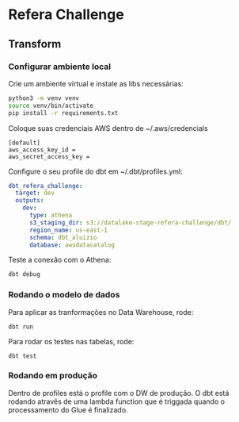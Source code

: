 # Refera Challenge


## Transform

### Configurar ambiente local

Crie um ambiente virtual e instale as libs necessárias:

```bash
python3 -m venv venv
source venv/bin/activate
pip install -r requirements.txt
```
Coloque suas credenciais AWS dentro de ~/.aws/credencials

```
[default]
aws_access_key_id =
aws_secret_access_key =
```

Configure o seu profile do dbt em ~/.dbt/profiles.yml:

```yaml
dbt_refera_challenge:
  target: dev
  outputs:
    dev:
      type: athena
      s3_staging_dir: s3://datalake-stage-refera-challenge/dbt/
      region_name: us-east-1
      schema: dbt_aluizio
      database: awsdatacatalog
```

Teste a conexão com o Athena:

```bash 
dbt debug
```

### Rodando o modelo de dados

Para aplicar as tranformações no Data Warehouse, rode:

```
dbt run
```

Para rodar os testes nas tabelas, rode:

```
dbt test
```

### Rodando em produção

Dentro de profiles está o profile com o DW de produção. O dbt está rodando atravês de uma lambda function que é triggada quando o processamento do Glue é finalizado.